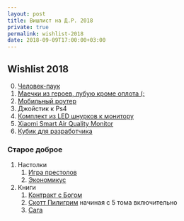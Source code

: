 ```yaml
---
layout: post
title: Вишлист на Д.Р. 2018
private: true
permalink: wishlist-2018
date: 2018-09-09T17:00:00+03:00
---
```


## Wishlist 2018

0. [Человек-паук](https://www.mvideo.ru/products/videoigra-dlya-ps4-chelovek-pauk-40068884)
1. [Маечки из героев, лубую кроме оплота (:](https://www.deadbrush.ru/catalog/games/homm3/)
2. [Мобильный роутер](https://market.yandex.ru/product/13067065?show-uid=050641276356821320016002&nid=55410&track=product_card_analog)
3. Джойстик к Ps4
4. [Комплект из LED шнурков к монитору](https://www.razer.com/gaming-accessories/razer-chroma-hdk)
5. [Xiaomi Smart Air Quality Monitor](https://www.gearbest.com/living-appliances/pp_557543.html?lkid=10721409)
6. [Кубик для разработчика](https://pretendstore.co/products/pocket-developer)

### Старое доброе
1. Настолки
    1. [Игра престолов](https://hobbygames.ru/igra-prestolov-vtoroe-izdanie)
    2. [Экономикус](https://hobbygames.ru/jekonomikus)
2. Книги
    1. [Контракт с Богом](https://www.mann-ivanov-ferber.ru/books/kontrakt-s-bogom/)
    2. [Скотт Пилигрим](http://www.chookandgeek.ru/search?q=%D0%A1%D0%9A%D0%9E%D0%A2%D0%A2+%D0%9F%D0%98%D0%9B%D0%98%D0%93%D0%A0%D0%98%D0%9C) начиная с 5 тома включительно
    3. [Сага](http://www.chookandgeek.ru/product/saga-tom-1-2)
